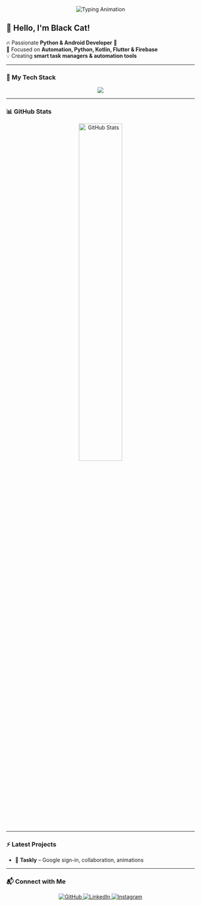 <!-- Banner Image -->
<p align="center">
  <img src="https://readme-typing-svg.herokuapp.com?font=Fira+Code&size=22&pause=1000&color=F7B93E&width=435&lines=Hey+there!+I'm+Black+Cat+😼;A+Passionate+Programmer;I'm+Coffee+Lover+❤;Building+productive+projects" alt="Typing Animation">
</p>

<!-- Introduction -->
## 👋 Hello, I'm Black Cat!  

🔥 Passionate **Python & Android Developer** 🚀  
🎯 Focused on **Automation, Python, Kotlin, Flutter & Firebase**  
💡 Creating **smart task managers & automation tools**  

---

### 🚀 My Tech Stack  
<p align="center">
  <img src="https://skillicons.dev/icons?i=python,kotlin,flutter,firebase,github,androidstudio,vscode,pycharm,flask" />
</p>

---

### 📊 GitHub Stats  
<p align="center">
  <img src="https://github-readme-stats.vercel.app/api?username=BIackCatt&show_icons=true&theme=radical" width="48%" alt="GitHub Stats">
</p>

---

### ⚡ Latest Projects  
- 📝 **Taskly** – Google sign-in, collaboration, animations     

---

### 📬 Connect with Me  
<p align="center">
 <a href="https://github.com/BIackCatt">
    <img src="https://img.shields.io/badge/GitHub-181717?style=for-the-badge&logo=github&logoColor=white" alt="GitHub">
  </a>
  <a href="https://eg.linkedin.com/in/ibrahim-mahmoud-1930b3329">
    <img src="https://img.shields.io/badge/LinkedIn-0077B5?style=for-the-badge&logo=linkedin&logoColor=white" alt="LinkedIn">
  </a>
  <a href="https://www.instagram.com/hemako_m?igsh=dXB5dXBnYmgyaTFh">
    <img src="https://img.shields.io/badge/Instagram-E4405F?style=for-the-badge&logo=instagram&logoColor=white" alt="Instagram">
  </a>
</p>
